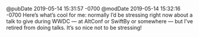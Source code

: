 @pubDate 2019-05-14 15:31:57 -0700
@modDate 2019-05-14 15:32:16 -0700
Here’s what’s cool for me: normally I’d be stressing right now about a talk to give during WWDC — at AltConf or SwiftBy or somewhere — but I’ve retired from doing talks. It’s so nice not to be stressing!

